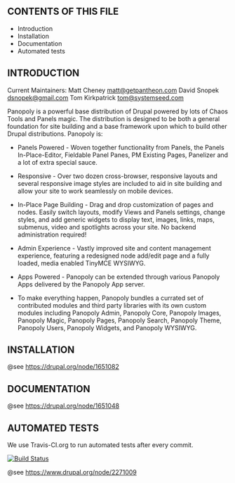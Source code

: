 
CONTENTS OF THIS FILE
---------------------

 * Introduction
 * Installation
 * Documentation
 * Automated tests


INTRODUCTION
------------

Current Maintainers: Matt Cheney <matt@getpantheon.com>
                     David Snopek <dsnopek@gmail.com>
                     Tom Kirkpatrick <tom@systemseed.com>

Panopoly is a powerful base distribution of Drupal powered by lots of
Chaos Tools and Panels magic. The distribution is designed to be both
a general foundation for site building and a base framework upon which
to build other Drupal distributions. Panopoly is:

 * Panels Powered - Woven together functionality from Panels, the Panels
   In-Place-Editor, Fieldable Panel Panes, PM Existing Pages, Panelizer and a
   lot of extra special sauce.

 * Responsive - Over two dozen cross-browser, responsive layouts and several
   responsive image styles are included to aid in site building and allow your
   site to work seamlessly on mobile devices.

 * In-Place Page Building - Drag and drop customization of pages and nodes.
   Easily switch layouts, modify Views and Panels settings, change styles, and
   add generic widgets to display text, images, links, maps, submenus, video
   and spotlights across your site. No backend administration required!

 * Admin Experience - Vastly improved site and content management experience,
   featuring a redesigned node add/edit page and a fully loaded, media enabled
   TinyMCE WYSIWYG.

 * Apps Powered - Panopoly can be extended through various Panopoly Apps
   delivered by the Panopoly App server.

 * To make everything happen, Panopoly bundles a currated set of contributed
   modules and third party libraries with its own custom modules including
   Panopoly Admin, Panopoly Core, Panopoly Images, Panopoly Magic, Panopoly
   Pages, Panopoly Search, Panopoly Theme, Panopoly Users, Panopoly Widgets,
   and Panopoly WYSIWYG.


INSTALLATION
------------

@see https://drupal.org/node/1651082


DOCUMENTATION
-------------

@see https://drupal.org/node/1651048

AUTOMATED TESTS
---------------

We use Travis-CI.org to run automated tests after every commit.

[![Build Status](https://travis-ci.org/panopoly/panopoly.svg?branch=7.x-1.x)](http://travis-ci.org/panopoly/panopoly)

@see https://www.drupal.org/node/2271009
